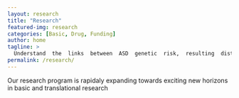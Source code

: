 ```yaml
---
layout: research
title: "Research"
featured-img: research
categories: [Basic, Drug, Funding]
author: home
tagline: >
  Understand  the  links  between  ASD  genetic  risk,  resulting  distributed brain connectivity impairments, and their impact on ASD-­relevant behaviors
permalink: /research/
---
```


Our research program is rapidaly expanding towards exciting new horizons in basic and translational research